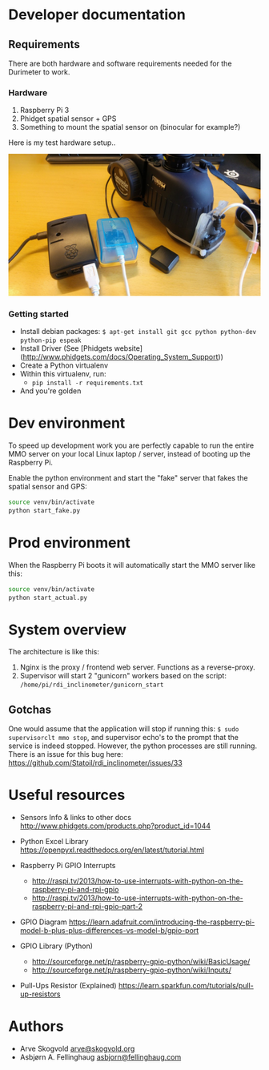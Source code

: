 # Developer documentation


## Requirements

There are both hardware and software requirements needed for the Durimeter to work.

### Hardware
1. Raspberry Pi 3
2. Phidget spatial sensor + GPS
3. Something to mount the spatial sensor on (binocular for example?)

Here is my test hardware setup..

<img src="../imgs/img1.jpg" width="650px">

### Getting started

* Install debian packages: `$ apt-get install git gcc python python-dev python-pip espeak`
* Install Driver (See [Phidgets website] (http://www.phidgets.com/docs/Operating_System_Support))
* Create a Python virtualenv
* Within this virtualenv, run:
  * `pip install -r requirements.txt`
* And you're golden


# Dev environment

To speed up development work you are perfectly capable to run the entire MMO server on your local Linux laptop / server, instead of booting up the Raspberry Pi.

Enable the python environment and start the "fake" server that fakes the spatial sensor and GPS:
```bash
source venv/bin/activate
python start_fake.py
```

# Prod environment

When the Raspberry Pi boots it will automatically start the MMO server like this:
```bash
source venv/bin/activate
python start_actual.py
```

# System overview

The architecture is like this:
1. Nginx is the proxy / frontend web server. Functions as a reverse-proxy.
2. Supervisor will start 2 "gunicorn" workers based on the script: `/home/pi/rdi_inclinometer/gunicorn_start`


## Gotchas

One would assume that the application will stop if running this: `$ sudo supervisorclt mmo stop`, and supervisor echo's to the prompt 
that the service is indeed stopped. However, the python processes are still running. There is an issue for this bug here: https://github.com/Statoil/rdi_inclinometer/issues/33


# Useful resources

- Sensors Info & links to other docs http://www.phidgets.com/products.php?product_id=1044
- Python Excel Library https://openpyxl.readthedocs.org/en/latest/tutorial.html

- Raspberry Pi GPIO Interrupts
    - http://raspi.tv/2013/how-to-use-interrupts-with-python-on-the-raspberry-pi-and-rpi-gpio
    - http://raspi.tv/2013/how-to-use-interrupts-with-python-on-the-raspberry-pi-and-rpi-gpio-part-2

- GPIO Diagram https://learn.adafruit.com/introducing-the-raspberry-pi-model-b-plus-plus-differences-vs-model-b/gpio-port

- GPIO Library (Python)
    - http://sourceforge.net/p/raspberry-gpio-python/wiki/BasicUsage/
    - http://sourceforge.net/p/raspberry-gpio-python/wiki/Inputs/

- Pull-Ups Resistor (Explained) https://learn.sparkfun.com/tutorials/pull-up-resistors

# Authors

- Arve Skogvold <arve@skogvold.org>
- Asbjørn A. Fellinghaug <asbjorn@fellinghaug.com>